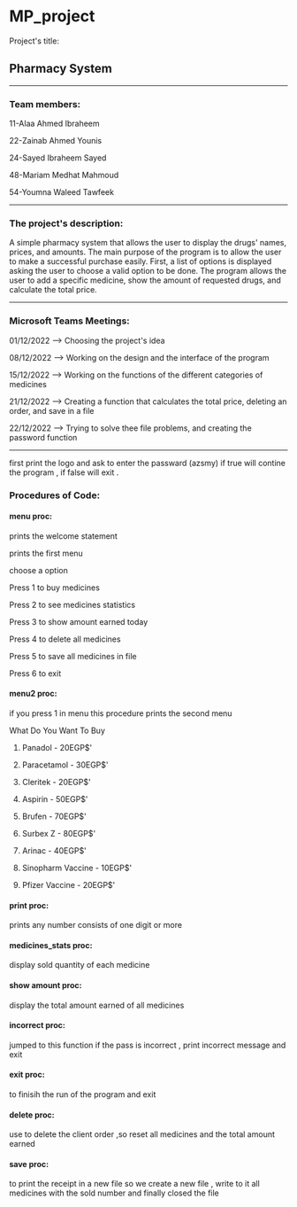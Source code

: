 # MP_project

Project's title: <h2>Pharmacy System</h2>
********************************************************************************************************************************************************************
<h3>Team members:</h3>

  11-Alaa Ahmed Ibraheem      
  
  22-Zainab Ahmed Younis     
  
  24-Sayed Ibraheem Sayed      
  
  48-Mariam Medhat Mahmoud      
  
  54-Youmna Waleed Tawfeek

******************************************************************************************************************************************************************
<h3>The project's description:</h3>
             A simple pharmacy system that allows the user to display the drugs' names, prices, and amounts. The main purpose of the program is to allow the user to                  make a successful purchase easily. First, a list of options is displayed asking the user to choose a valid option to be done. The program allows the                      user to add a specific medicine, show the amount of requested drugs, and calculate the total price.   
    
******************************************************************************************************************************************************************

<h3>Microsoft Teams Meetings:</h3>

01/12/2022 --> Choosing the project's idea

08/12/2022 --> Working on the design and the interface of the program

15/12/2022 --> Working on the functions of the different categories of medicines

21/12/2022 --> Creating a function that calculates the total price, deleting an order, and save in a file

22/12/2022 --> Trying to solve thee file problems, and creating the password function

******************************************************************************************************************************************************************

first print the logo and ask to enter the passward (azsmy) if true will contine the program , if false will exit .

<h3>Procedures of Code:</h3>

   <h4>menu proc:</h4>
                 
   prints the welcome statement 
   
   prints the first menu
   
   choose a option  
   
   Press 1 to buy medicines   
   
   Press 2 to see medicines statistics
   
   Press 3 to show amount earned today
   
   Press 4 to delete all medicines 
   
   Press 5 to save all medicines in file 
   
   Press 6 to exit
                           
   <h4>menu2 proc:</h4>
         
   if you press 1 in menu this procedure prints the second menu
   
   What Do You Want To Buy
   
   1. Panadol - 20EGP$'

   2. Paracetamol - 30EGP$'
                
   3. Cleritek - 20EGP$'
   
   4. Aspirin - 50EGP$'
   
   5. Brufen - 70EGP$'
   
   6. Surbex Z - 80EGP$'
   
   7. Arinac - 40EGP$'
   
   8. Sinopharm Vaccine - 10EGP$'

   9. Pfizer Vaccine - 20EGP$'

   
   <h4>print proc:</h4>
         
   prints any number consists of one digit or more
                  
   <h4>medicines_stats proc:</h4>
         
   display sold quantity of each medicine
                    
                    
   <h4>show amount proc:</h4>
         
   display the total amount earned of all medicines
                    
   <h4>incorrect proc:</h4>
         
   jumped to this function if the pass is incorrect , print incorrect message and exit
   
  <h4>exit proc:</h4>
         
   to finisih the run of the program and exit 

  <h4>delete proc:</h4>
         
   use to delete the client order ,so reset all medicines and the total amount earned
   
   <h4>save proc:</h4>
         
  to print the receipt in a new file so we create a new file , write to it all medicines with the sold number and finally closed the file  
                  
                    
                 
                   
                   
        
         
         
         
         
                   
                   
                    
         
         
                            
                            
                            
                           
                            
                           
                           
                           
                             
              
         



